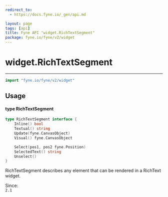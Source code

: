 ```yaml
---
redirect_to:
  - https://docs.fyne.io/_gen/api.md

layout: page
tags: [api]
title: Fyne API "widget.RichTextSegment"
package: fyne.io/fyne/v2/widget
---
```

# widget.RichTextSegment
---
```go
import "fyne.io/fyne/v2/widget"
```

## Usage

#### type RichTextSegment

```go
type RichTextSegment interface {
	Inline() bool
	Textual() string
	Update(fyne.CanvasObject)
	Visual() fyne.CanvasObject

	Select(pos1, pos2 fyne.Position)
	SelectedText() string
	Unselect()
}
```

RichTextSegment describes any element that can be rendered in a RichText widget.


<div class="since">Since: <code>
2.1</code></div>

